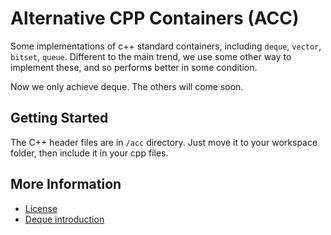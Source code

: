 # Alternative CPP Containers (ACC)

Some implementations of c++ standard containers,
including `deque`, `vector`, `bitset`, `queue`.
Different to the main trend, we use some other way to implement these, 
and so performs better in some condition.

Now we only achieve deque. The others will come soon.

## Getting Started

The C++ header files are in `/acc` directory. Just move it to your workspace
folder, then include it in your cpp files.

## More Information

+ [License](/LICENSE)
+ [Deque introduction](/docs/deque/introduction.md)